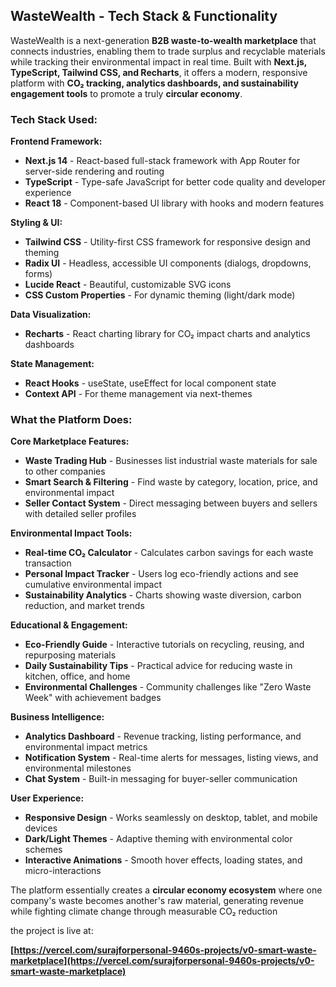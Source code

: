 ## WasteWealth - Tech Stack & Functionality

WasteWealth is a next-generation **B2B waste-to-wealth marketplace** that connects industries, enabling them to trade surplus and recyclable materials while tracking their environmental impact in real time. Built with **Next.js, TypeScript, Tailwind CSS, and Recharts**, it offers a modern, responsive platform with **CO₂ tracking, analytics dashboards, and sustainability engagement tools** to promote a truly **circular economy**.


### **Tech Stack Used:**

**Frontend Framework:**

- **Next.js 14** - React-based full-stack framework with App Router for server-side rendering and routing
- **TypeScript** - Type-safe JavaScript for better code quality and developer experience
- **React 18** - Component-based UI library with hooks and modern features


**Styling & UI:**

- **Tailwind CSS** - Utility-first CSS framework for responsive design and theming
- **Radix UI** - Headless, accessible UI components (dialogs, dropdowns, forms)
- **Lucide React** - Beautiful, customizable SVG icons
- **CSS Custom Properties** - For dynamic theming (light/dark mode)


**Data Visualization:**

- **Recharts** - React charting library for CO₂ impact charts and analytics dashboards


**State Management:**

- **React Hooks** - useState, useEffect for local component state
- **Context API** - For theme management via next-themes


### **What the Platform Does:**

**Core Marketplace Features:**

- **Waste Trading Hub** - Businesses list industrial waste materials for sale to other companies
- **Smart Search & Filtering** - Find waste by category, location, price, and environmental impact
- **Seller Contact System** - Direct messaging between buyers and sellers with detailed seller profiles


**Environmental Impact Tools:**

- **Real-time CO₂ Calculator** - Calculates carbon savings for each waste transaction
- **Personal Impact Tracker** - Users log eco-friendly actions and see cumulative environmental impact
- **Sustainability Analytics** - Charts showing waste diversion, carbon reduction, and market trends


**Educational & Engagement:**

- **Eco-Friendly Guide** - Interactive tutorials on recycling, reusing, and repurposing materials
- **Daily Sustainability Tips** - Practical advice for reducing waste in kitchen, office, and home
- **Environmental Challenges** - Community challenges like "Zero Waste Week" with achievement badges


**Business Intelligence:**

- **Analytics Dashboard** - Revenue tracking, listing performance, and environmental impact metrics
- **Notification System** - Real-time alerts for messages, listing views, and environmental milestones
- **Chat System** - Built-in messaging for buyer-seller communication


**User Experience:**

- **Responsive Design** - Works seamlessly on desktop, tablet, and mobile devices
- **Dark/Light Themes** - Adaptive theming with environmental color schemes
- **Interactive Animations** - Smooth hover effects, loading states, and micro-interactions


The platform essentially creates a **circular economy ecosystem** where one company's waste becomes another's raw material, generating revenue while fighting climate change through measurable CO₂ reduction

the project is live at:

**[https://vercel.com/surajforpersonal-9460s-projects/v0-smart-waste-marketplace](https://vercel.com/surajforpersonal-9460s-projects/v0-smart-waste-marketplace)**


